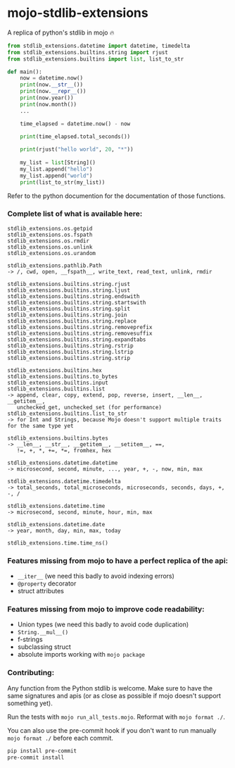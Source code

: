 # mojo-stdlib-extensions
A replica of python's stdlib in mojo 🔥


```python
from stdlib_extensions.datetime import datetime, timedelta
from stdlib_extensions.builtins.string import rjust
from stdlib_extensions.builtins import list, list_to_str

def main():
    now = datetime.now()
    print(now.__str__())
    print(now.__repr__())
    print(now.year())
    print(now.month())
    ...

    time_elapsed = datetime.now() - now
    
    print(time_elapsed.total_seconds())

    print(rjust("hello world", 20, "*"))
    
    my_list = list[String]()
    my_list.append("hello")
    my_list.append("world")
    print(list_to_str(my_list))
```

Refer to the python documention for the documentation of those functions.


### Complete list of what is available here:

```
stdlib_extensions.os.getpid
stdlib_extensions.os.fspath
stdlib_extensions.os.rmdir
stdlib_extensions.os.unlink
stdlib_extensions.os.urandom

stdlib_extensions.pathlib.Path
-> /, cwd, open, __fspath__, write_text, read_text, unlink, rmdir 

stdlib_extensions.builtins.string.rjust
stdlib_extensions.builtins.string.ljust
stdlib_extensions.builtins.string.endswith
stdlib_extensions.builtins.string.startswith
stdlib_extensions.builtins.string.split
stdlib_extensions.builtins.string.join
stdlib_extensions.builtins.string.replace
stdlib_extensions.builtins.string.removeprefix
stdlib_extensions.builtins.string.removesuffix
stdlib_extensions.builtins.string.expandtabs
stdlib_extensions.builtins.string.rstrip
stdlib_extensions.builtins.string.lstrip
stdlib_extensions.builtins.string.strip

stdlib_extensions.builtins.hex
stdlib_extensions.builtins.to_bytes
stdlib_extensions.builtins.input
stdlib_extensions.builtins.list
-> append, clear, copy, extend, pop, reverse, insert, __len__, __getitem__, 
   unchecked_get, unchecked_set (for performance)
stdlib_extensions.builtins.list_to_str
-> for Int and Strings, because Mojo doesn't support multiple traits for the same type yet

stdlib_extensions.builtins.bytes
-> __len__, __str__, __getitem__, __setitem__, ==,
   !=, +, *, +=, *=, fromhex, hex

stdlib_extensions.datetime.datetime
-> microsecond, second, minute, ..., year, +, -, now, min, max

stdlib_extensions.datetime.timedelta
-> total_seconds, total_microseconds, microseconds, seconds, days, +, -, /

stdlib_extensions.datetime.time
-> microsecond, second, minute, hour, min, max

stdlib_extensions.datetime.date
-> year, month, day, min, max, today

stdlib_extensions.time.time_ns()
```


### Features missing from mojo to have a perfect replica of the api:
* `__iter__` (we need this badly to avoid indexing errors)
* `@property` decorator
* struct attributes


### Features missing from mojo to improve code readability:
* Union types (we need this badly to avoid code duplication)
* `String.__mul__()`
* f-strings
* subclassing struct
* absolute imports working with `mojo package`

### Contributing:

Any function from the Python stdlib is welcome. Make sure to have the same signatures and apis
(or as close as possible if mojo doesn't support something yet).

Run the tests with `mojo run_all_tests.mojo`.
Reformat with `mojo format ./`.

You can also use the pre-commit hook if you don't want to run manually `mojo format ./` before each commit.

```bash
pip install pre-commit
pre-commit install
```
